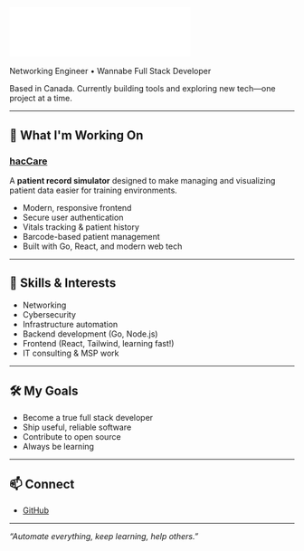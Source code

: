 <p align="left">
  <img src="logo.svg" width="320" alt="haclabs logo"/><br>
</p>
<p align="left">
  Networking Engineer &bull; Wannabe Full Stack Developer
</p>
Based in Canada.  
Currently building tools and exploring new tech—one project at a time.

---

## 🚧 What I'm Working On

### [hacCare](https://github.com/haclabs/haccare)  
A **patient record simulator** designed to make managing and visualizing patient data easier for training environments.

- Modern, responsive frontend
- Secure user authentication
- Vitals tracking & patient history
- Barcode-based patient management
- Built with Go, React, and modern web tech

---

## 🔧 Skills & Interests

- Networking
- Cybersecurity
- Infrastructure automation
- Backend development (Go, Node.js)
- Frontend (React, Tailwind, learning fast!)
- IT consulting & MSP work

---

## 🛠️ My Goals

- Become a true full stack developer
- Ship useful, reliable software
- Contribute to open source
- Always be learning

---

## 📫 Connect

- [GitHub](https://github.com/haclabs)

---

*“Automate everything, keep learning, help others.”*

